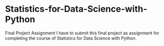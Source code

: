 # Statistics-for-Data-Science-with-Python
Final Project Assignment
I have to submit this final project as assignment for completing the course of Statistics for Data Science with Python.
